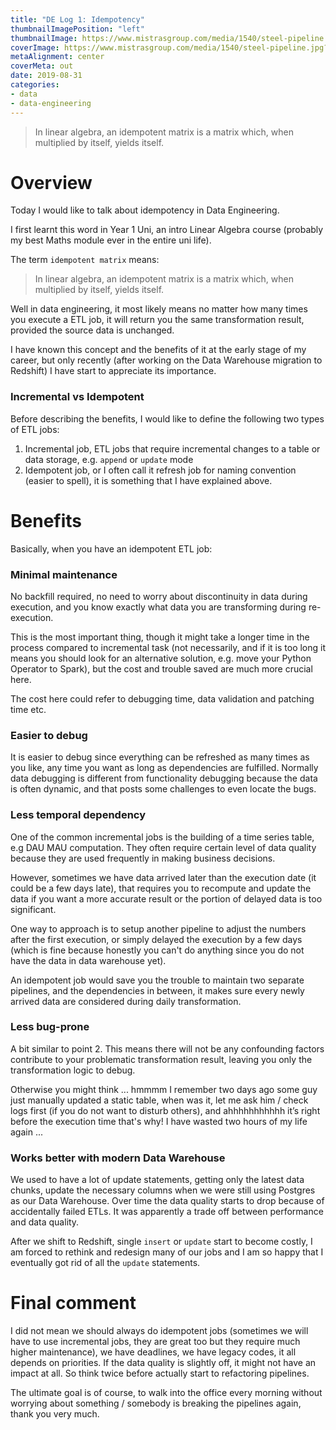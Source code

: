 ```yaml
---
title: "DE Log 1: Idempotency"
thumbnailImagePosition: "left"
thumbnailImage: https://www.mistrasgroup.com/media/1540/steel-pipeline.jpg?center=0.4425,0.49&mode=crop&width=1500&height=600&rnd=131921218510000000
coverImage: https://www.mistrasgroup.com/media/1540/steel-pipeline.jpg?center=0.4425,0.49&mode=crop&width=1500&height=600&rnd=131921218510000000
metaAlignment: center
coverMeta: out
date: 2019-08-31
categories:
- data
- data-engineering
---
```


> In linear algebra, an idempotent matrix is a matrix which, when multiplied by itself, yields itself.
><!--more-->

# Overview

Today I would like to talk about idempotency in Data Engineering.

I first learnt this word in Year 1 Uni, an intro Linear Algebra course (probably my best Maths module ever in the entire uni life). 

The term `idempotent matrix` means:

> In linear algebra, an idempotent matrix is a matrix which, when multiplied by itself, yields itself.

Well in data engineering, it most likely means no matter how many times you execute a ETL job, 
it will return you the same transformation result, provided the source data is unchanged.

I have known this concept and the benefits of it at the early stage of my career,
 but only recently (after working on the Data Warehouse migration to Redshift) I have start to appreciate its importance.

### Incremental vs Idempotent
Before describing the benefits, I would like to define the following two types of ETL jobs:

1. Incremental job, ETL jobs that require incremental changes to a table or data storage, e.g. `append` or `update` mode
2. Idempotent job, or I often call it refresh job for naming convention (easier to spell), it is something that I have explained above.

# Benefits
Basically, when you have an idempotent ETL job:

### Minimal maintenance
No backfill required, no need to worry about discontinuity in data during execution, 
and you know exactly what data you are transforming during re-execution. 

This is the most important thing, though it might take a longer time in the process 
compared to incremental task (not necessarily, and if it is too long it means you should look for 
an alternative solution, e.g. move your Python Operator to Spark), 
but the cost and trouble saved are much more crucial here. 

The cost here could refer to debugging time, data validation and patching time etc.

### Easier to debug 
It is easier to debug since everything can be refreshed as many times as you like, any time you want as 
long as dependencies are fulfilled. Normally data debugging is different from functionality debugging 
because the data is often dynamic, and that posts some challenges to even locate the bugs.

### Less temporal dependency
One of the common incremental jobs is the building of a time series table, e.g DAU MAU computation.
They often require certain level of data quality because they are used frequently in making business decisions.
 
However, sometimes we have data arrived later than the execution date (it could be a few days late), that 
requires you to recompute and update the data if you want a more accurate result or the portion of delayed data
is too significant.

One way to approach is to setup another pipeline to adjust the numbers after the first execution, or 
simply delayed the execution by a few days (which is fine because honestly you can't do anything since
you do not have the data in data warehouse yet).

An idempotent job would save you the trouble to maintain two separate pipelines, and the dependencies in between,
it makes sure every newly arrived data are considered during daily transformation.

### Less bug-prone
A bit similar to point 2. This means there will not be any confounding 
factors contribute to your problematic transformation result, leaving you only the transformation logic to debug.

Otherwise you might think ... hmmmm I remember two days ago some guy just manually updated 
a static table, when was it, let me ask him / check logs first (if you do not want to disturb others),
 and ahhhhhhhhhhh it’s right before the execution time that's why! I have wasted two hours of my life again ...

### Works better with modern Data Warehouse
We used to have a lot of update statements, getting only the latest data chunks, 
update the necessary columns when we were still using Postgres as our Data Warehouse. 
Over time the data quality starts to drop because of accidentally failed ETLs. 
It was apparently a trade off between performance and data quality. 

After we shift to Redshift, single `insert` or `update` start to become costly, 
I am forced to rethink and redesign many of our jobs and I am so happy that I eventually got rid of all the `update` statements.

# Final comment
I did not mean we should always do idempotent jobs 
(sometimes we will have to use incremental jobs, they are great too but they require much higher maintenance),
 we have deadlines, we have legacy codes, it all depends on priorities. If the data quality is slightly off,
  it might not have an impact at all. So think twice before actually start to refactoring pipelines.
  
The ultimate goal is of course, to walk into the office every morning 
without worrying about something / somebody is breaking the pipelines again, thank you very much.






